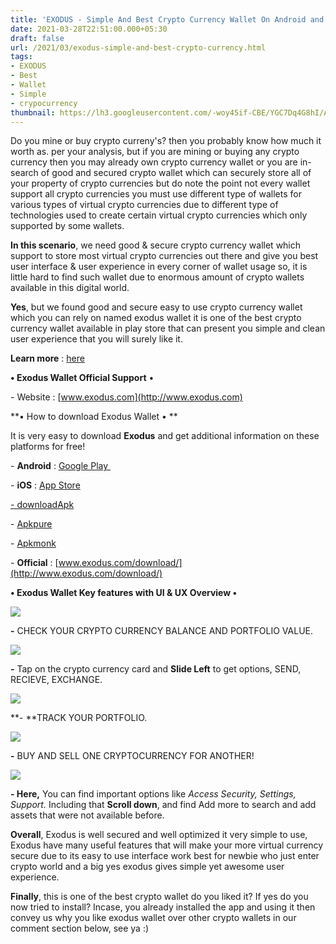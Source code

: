 ```yaml
---
title: 'EXODUS - Simple And Best Crypto Currency Wallet On Android and iOS! '
date: 2021-03-28T22:51:00.000+05:30
draft: false
url: /2021/03/exodus-simple-and-best-crypto-currency.html
tags: 
- EXODUS
- Best
- Wallet
- Simple
- crypocurrency
thumbnail: https://lh3.googleusercontent.com/-woy45if-CBE/YGC7Dq4G8hI/AAAAAAAAD24/tjCQ1ERWn30csRLjEeAH-9zpyJZyyTvGACLcBGAsYHQ/s1600/1616952075373153-0.png "EXODUS - Simple And Best Crypto Currency Wallet On Android and iOS!"
--- 
```


  

Do you mine or buy crypto curreny's? then you probably know how much it worth as. per your analysis, but if you are mining or buying any crypto currency then you may already own crypto currency wallet or you are in-search of good and secured crypto wallet which can securely store all of your property of crypto currencies but do note the point not every wallet support all crypto currencies you must use different type of wallets for various types of virtual crypto currencies due to different type of technologies used to create certain virtual crypto currencies which only supported by some wallets. 

  

**In this scenario**, we need good & secure crypto currency wallet which support to store most virtual crypto currencies out there and give you best user interface & user experience in every corner of wallet usage so, it is little hard to find such wallet due to enormous amount of crypto wallets available in this digital world. 

  

**Yes**, but we found good and secure easy to use crypto currency wallet which you can rely on named exodus wallet it is one of the best crypto currency wallet available in play store that can present you simple and clean user experience that you will surely like it. 

  

**Learn more** : [here](https://exodus.com/mobile)

  

**• Exodus Wallet Official Support** •

  

\- Website : [www.exodus.com](http://www.exodus.com)

  

**• How to download Exodus Wallet • **

  

It is very easy to download **Exodus** and get additional information on these platforms for free!   

  

\- **Android** : [Google Play ](https://play.google.com/store/apps/details?id=exodusmovement.exodus)

\- **iOS** : [App Store](https://apps.apple.com/us/app/exodus-crypto-bitcoin-wallet/id1414384820)

  

[\- downloadApk](https://downloadapk.net/down_Exodus-Wallet.27903383.html)

\- [Apkpure](https://www.google.com/amp/s/m.apkpure.com/exodus-crypto-wallet/com.project.incexodus/amp)

\- [Apkmonk](https://www.apkmonk.com/app/exodusmovement.exodus/)

  

\- **Official** : [www.exodus.com/download/](http://www.exodus.com/download/)  

  

**• Exodus Wallet Key features with UI & UX Overview •**

 **![](https://lh3.googleusercontent.com/-mddjcKnVxYM/YGC7CzkBH_I/AAAAAAAAD20/7s7HDXBEMj04InjLFkBv_o74TYykAKtIACLcBGAsYHQ/s1600/1616952072849284-1.png)** 

**\-** CHECK YOUR CRYPTO CURRENCY BALANCE AND PORTFOLIO VALUE. 

 **![](https://lh3.googleusercontent.com/-rvygCDNy2yk/YGC7CdakzmI/AAAAAAAAD2w/y-UliJPJp_gIN5WSj-mC_Lqc0nxjgv_KACLcBGAsYHQ/s1600/1616952067392552-2.png)** 

**\-** Tap on the crypto currency card and **Slide Left** to get options, SEND, RECIEVE, EXCHANGE. 

 **![](https://lh3.googleusercontent.com/-_PBLyaBusRg/YGC7A_OgnoI/AAAAAAAAD2s/zCCGFvrjUW49lvVI3m2du_N-UNcpuLi9ACLcBGAsYHQ/s1600/1616952063353881-3.png)** 

**\- **TRACK YOUR PORTFOLIO. 

 **![](https://lh3.googleusercontent.com/-UgugnOOToWg/YGC6_yfNdXI/AAAAAAAAD2o/IP6OssRMTNcWJojlz6jp4I2xSPnYnS6RQCLcBGAsYHQ/s1600/1616952060234908-4.png)** 

**\-** BUY AND SELL ONE CRYPTOCURRENCY FOR ANOTHER!   

 **![](https://lh3.googleusercontent.com/-55RSUXxz9UU/YGC6_CGIzMI/AAAAAAAAD2k/meCpoYntxecI52ooqJF3T9FLfCHt4Xz7gCLcBGAsYHQ/s1600/1616952034920977-5.png)** 

**\- Here,** You can find important options like _Access Security, Settings, Support._ Including that **Scroll down**, and find Add more to search and add assets that were not available before. 

  

**Overall**, Exodus is well secured and well optimized it very simple to use, Exodus have many useful features that will make your more virtual currency secure due to its easy to use interface work best for newbie who just enter crypto world and a big yes exodus gives simple yet awesome user experience. 

  

**Finally**, this is one of the best crypto wallet do you liked it? If yes do you now tried to install? Incase, you already installed the app and using it then convey us why you like exodus wallet over other crypto wallets in our comment section below, see ya :)